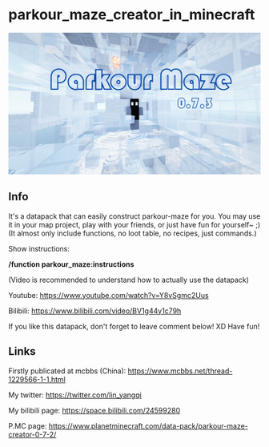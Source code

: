 # parkour_maze_creator_in_minecraft

![Title Picture](pictures/Parkour_maze.png)

## Info
It's a datapack that can easily construct parkour-maze for you. You may use it in your map project, play with your friends, or just have fun for yourself~ ;)
(It almost only include functions, no loot table, no recipes, just commands.)

Show instructions: 

**/function parkour_maze:instructions**

(Video is recommended to understand how to actually use the datapack)

Youtube: https://www.youtube.com/watch?v=Y8vSgmc2Uus

Bilibili: https://www.bilibili.com/video/BV1g44y1c79h



If you like this datapack, don't forget to leave comment below! XD
Have fun!

## Links

Firstly publicated at mcbbs (China): https://www.mcbbs.net/thread-1229566-1-1.html


My twitter: https://twitter.com/lin_yangqi

My bilibili page: https://space.bilibili.com/24599280

P.MC page:  https://www.planetminecraft.com/data-pack/parkour-maze-creator-0-7-2/
